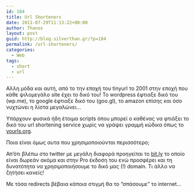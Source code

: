 ```yaml
---
id: 184
title: Url Shorteners
date: 2011-07-29T11:13:22+00:00
author: Thanos
layout: post
guid: http://blog.silverthan.gr/?p=184
permalink: /url-shorteners/
categories:
  - Web
tags:
  - short
  - url
---
```

Αλλη μόδα και αυτή, από το την εποχή του tinyurl το 2001 στην εποχή που κάθε ψιλομεγάλο site έχει το δικό του! To wordpress έφτιαξε δικό του (wp.me), το google έφτιαξε δικό του (goo.gl), το amazon επίσης και όσο νυχτώνει η λίστα μεγαλώνει&#8230;

Υπάρχουν φυσικά ήδη έτοιμα scripts όπου μπορεί ο καθένας να φτιάξει το δικό του url shortening service χωρίς να γράψει γραμμή κώδικα όπως το <a title="yourls.org" href="http://yourls.org" target="_blank">yourls.org</a>.

Ποια είναι όμως αυτα που χρησιμοποιούνται περισσότερο;

Απ&#8217;ότι βλέπω στο twitter με μεγάλη διαφορά προηγείται το [bit.ly](http://bit.ly "Bitly") το οποίο είναι δωρεάν ακόμα και στην Pro έκδοση του ενώ προσφέρει και τη δυνατότητα να χρησιμοποιήσουμε το δικό μας (!) domain. Τι άλλο να ζητήσει κανείς!

Με τόσα redirects βέβαια κάποια στιγμή θα το &#8220;σπάσουμε&#8221; το internet&#8230;

&nbsp;

&nbsp;

&nbsp;